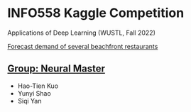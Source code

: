 # INFO558 Kaggle Competition

Applications of Deep Learning (WUSTL, Fall 2022)

[Forecast demand of several beachfront restaurants](https://www.kaggle.com/competitions/applications-of-deep-learning-wustlfall-2022/)

## [Group: Neural Master](https://www.kaggle.com/competitions/applications-of-deep-learning-wustlfall-2022/leaderboard)
- Hao-Tien Kuo
- Yunyi Shao
- Siqi Yan
